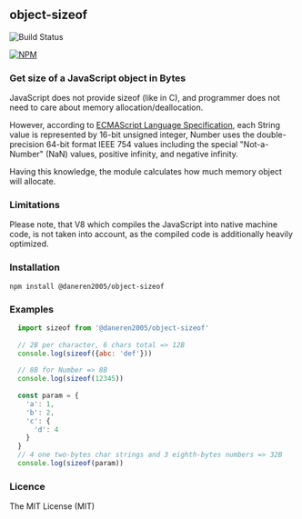 ## object-sizeof

![Build Status](https://github.com/daneren2005/sizeof/actions/workflows/run-tests/badge.svg)

[![NPM](https://nodei.co/npm/@daneren2005/object-sizeof.png?downloads=true&downloadRank=true)](https://www.npmjs.com/package/@daneren2005/object-sizeof)

### Get size of a JavaScript object in Bytes

JavaScript does not provide sizeof (like in C), and programmer does not need to care about memory allocation/deallocation. 

However, according to [ECMAScript Language Specification](http://www.ecma-international.org/ecma-262/5.1/), each String value is represented by 16-bit unsigned integer, Number uses  the double-precision 64-bit format IEEE 754 values including the special "Not-a-Number" (NaN) values, positive infinity, and negative infinity.

Having this knowledge, the module calculates how much memory object will allocate. 

### Limitations
Please note, that V8 which compiles the JavaScript into native machine code, is not taken into account, as the compiled code is additionally heavily optimized. 

### Installation

`npm install @daneren2005/object-sizeof`

### Examples

```javascript
  import sizeof from '@daneren2005/object-sizeof'
  
  // 2B per character, 6 chars total => 12B
  console.log(sizeof({abc: 'def'}))
  
  // 8B for Number => 8B
  console.log(sizeof(12345))
  
  const param = { 
    'a': 1, 
    'b': 2, 
    'c': {
      'd': 4
    }
  }
  // 4 one two-bytes char strings and 3 eighth-bytes numbers => 32B
  console.log(sizeof(param))
```

### Licence

The MIT License (MIT)
